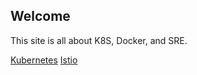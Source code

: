 

## Welcome

This site is all about K8S, Docker, and SRE.

[Kubernetes](/topic/k8s/k8s_list.md)
[Istio](/topic/microservice/istio_list.md)
